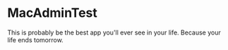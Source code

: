 MacAdminTest
============
This is probably be the best app you'll ever see in your life. 
Because your life ends tomorrow.
